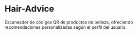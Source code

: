# Hair-Advice
Escaneador de códigos QR de productos de belleza, ofreciendo recomendaciones personalizadas según el perfil del usuario.

